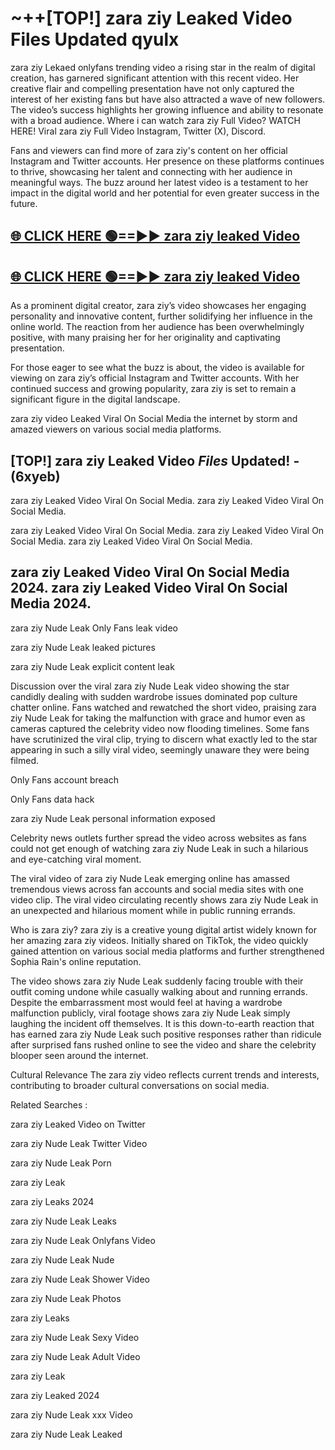 # ~++[TOP!] zara ziy Leaked Video Files Updated qyulx

 zara ziy Lekaed onlyfans trending video a rising star in the realm of digital creation, has garnered significant attention with this recent video. Her creative flair and compelling presentation have not only captured the interest of her existing fans but have also attracted a wave of new followers. The video’s success highlights her growing influence and ability to resonate with a broad audience.
Where i can watch  zara ziy Full Video? WATCH HERE! Viral  zara ziy Full Video Instagram, Twitter (X), Discord.


Fans and viewers can find more of  zara ziy's content on her official Instagram and Twitter accounts. Her presence on these platforms continues to thrive, showcasing her talent and connecting with her audience in meaningful ways. The buzz around her latest video is a testament to her impact in the digital world and her potential for even greater success in the future.


## [🌐 CLICK HERE 🟢==►►  zara ziy leaked Video ](https://onlyclips.site?title=zara_ziy&ref=git)

## [🌐 CLICK HERE 🟢==►►  zara ziy leaked Video ](https://onlyclips.site?title=zara_ziy&ref=git)


As a prominent digital creator,  zara ziy’s video showcases her engaging personality and innovative content, further solidifying her influence in the online world. The reaction from her audience has been overwhelmingly positive, with many praising her for her originality and captivating presentation.

For those eager to see what the buzz is about, the video is available for viewing on  zara ziy’s official Instagram and Twitter accounts. With her continued success and growing popularity,  zara ziy is set to remain a significant figure in the digital landscape.


  zara ziy video Leaked Viral On Social Media the internet by storm and amazed viewers on various social media platforms.


## [TOP!]  zara ziy Leaked Video *Files* Updated! - (6xyeb) 

 zara ziy Leaked Video Viral On Social Media. zara ziy Leaked Video Viral On Social Media.

 zara ziy Leaked Video Viral On Social Media. zara ziy Leaked Video Viral On Social Media. zara ziy Leaked Video Viral On Social Media.


##  zara ziy Leaked Video Viral On Social Media 2024. zara ziy Leaked Video Viral On Social Media 2024.
 zara ziy Nude Leak Only Fans leak video

 zara ziy Nude Leak leaked pictures

 zara ziy Nude Leak explicit content leak

Discussion over the viral  zara ziy Nude Leak video showing the star candidly dealing with sudden wardrobe issues dominated pop culture chatter online. Fans watched and rewatched the short video, praising  zara ziy Nude Leak for taking the malfunction with grace and humor even as cameras captured the celebrity video now flooding timelines. Some fans have scrutinized the viral clip, trying to discern what exactly led to the star appearing in such a silly viral video, seemingly unaware they were being filmed.


Only Fans account breach

Only Fans data hack

 zara ziy Nude Leak personal information exposed

Celebrity news outlets further spread the video across websites as fans could not get enough of watching  zara ziy Nude Leak in such a hilarious and eye-catching viral moment.


The viral video of  zara ziy Nude Leak emerging online has amassed tremendous views across fan accounts and social media sites with one video clip. The viral video circulating recently shows  zara ziy Nude Leak in an unexpected and hilarious moment while in public running errands.


Who is  zara ziy?  zara ziy is a creative young digital artist widely known for her amazing  zara ziy videos. Initially shared on TikTok, the video quickly gained attention on various social media platforms and further strengthened Sophia Rain's online reputation.

The video shows  zara ziy Nude Leak suddenly facing trouble with their outfit coming undone while casually walking about and running errands. Despite the embarrassment most would feel at having a wardrobe malfunction publicly, viral footage shows  zara ziy Nude Leak simply laughing the incident off themselves. It is this down-to-earth reaction that has earned  zara ziy Nude Leak such positive responses rather than ridicule after surprised fans rushed online to see the video and share the celebrity blooper seen around the internet.

Cultural Relevance The  zara ziy video reflects current trends and interests, contributing to broader cultural conversations on social media.

Related Searches :

 zara ziy Leaked Video on Twitter

 zara ziy Nude Leak Twitter Video

 zara ziy Nude Leak Porn

 zara ziy Leak 

 zara ziy Leaks 2024

 zara ziy Nude Leak Leaks

 zara ziy Nude Leak Onlyfans Video

 zara ziy Nude Leak Nude

 zara ziy Nude Leak Shower Video

 zara ziy Nude Leak Photos

 zara ziy Leaks

 zara ziy Nude Leak Sexy Video

 zara ziy Nude Leak Adult Video

 zara ziy Leak

 zara ziy Leaked 2024

 zara ziy Nude Leak xxx Video

 zara ziy Nude Leak Leaked